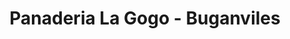---
title: "Panaderia La Gogo - Buganviles"
url: /comuna-oriente/panaderia-la-gogo-buganviles/
shop: Bäckerei
---